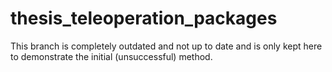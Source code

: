 # thesis_teleoperation_packages

This branch is completely outdated and not up to date and is only kept here to demonstrate the initial (unsuccessful) method.
